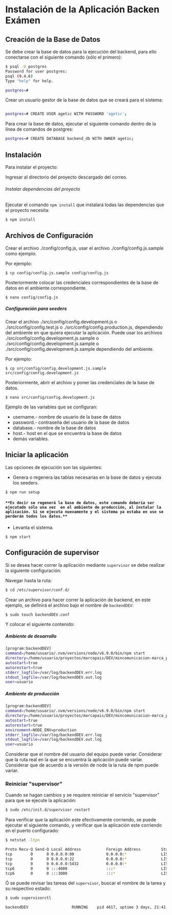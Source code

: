 # Instalación de la Aplicación Backen Exámen


## Creación de la Base de Datos
Se debe crear la base de datos para la ejecución del backend, para ello conectarse con el siguiente comando (sólo el primero):
```sh
$ psql -U postgres
Password for user postgres:
psql (9.4.6)
Type "help" for help.

postgres=#
```
Crear un usuario gestor de la base de datos que se creará para el sistema:
```sh

postgres=# CREATE USER agetic WITH PASSWORD 'agetic';
```
Para crear la base de datos, ejecutar el siguiente comando dentro de la línea de comandos de postgres:
```sh
postgres=# CREATE DATABASE backend_db WITH OWNER agetic;
```
## Instalación

Para instalar el proyecto:

Ingresar al directorio del proyecto descargado del correo.

###### Instalar dependencias del proyecto

Ejecutar el comando `npm install` que instalará todas las dependencias que el proyecto necesita:
```sh
$ npm install
```

## Archivos de Configuración

Crear el archivo ./config/config.js, usar el archivo ./config/config.js.sample como ejemplo.

Por ejemplo:
```
$ cp config/config.js.sample config/config.js
```
Posteriormente colocar las credenciales correspondientes de la base de datos en el ambiente correspondiente.

```
$ nano config/config.js
```

##### Configuración para seeders

Crear el archivo ./src/config/config.development.js o ./src/config/config.test.js o ./src/config/config.production.js, dependiendo del ambiente en que quiera ejecutar la aplicación.
Puede usar los archivos ./src/config/config.development.js.sample o ./src/config/config.development.js.sample o ./src/config/config.development.js.sample dependiendo del ambiente.

Por ejemplo:
```
$ cp src/config/config.development.js.sample src/config/config.development.js
```
Posteriormente, abrir el archivo y poner las credenciales de la base de datos.

```
$ nano src/config/config.development.js
```

Ejemplo de las variables que se configuran:

- username.- nombre de usuario de la base de datos
- password.- contraseña del usuario de la base de datos
- database.- nombre de la base de datos
- host.- host en el que se encuentra la base de datos
- demás variables.

## Iniciar la aplicación

Las opciones de ejecución son las siguientes:

- Genera o regenera las tablas necesarias en la base de datos y ejecuta los seeders.
```
$ npm run setup
```
#### `**Es decir se regenerá la base de datos, este comando debería ser ejecutado sólo una vez  en el ambiente de producción, al instalar la aplicación. Si se ejecuta nuevamente y el sistema ya estaba en uso se perderán todos los datos.**`

- Levanta el sistema.
```
$ npm start
```

## Configuración de supervisor
Si se desea hacer correr la aplicación mediante `supervisor` se debe realizar la siguiente configuración:

Navegar hasta la ruta:
```sh
$ cd /etc/supervisor/conf.d/
```
Crear un archivo para hacer correr la aplicación de backend, en este ejemplo, se definirá el archivo bajo el nombre de `backendDEV`:
```sh
$ sudo touch backendDEV.conf
```
Y colocar el siguiente contenido:

##### Ambiente de desarrollo

```sh
[program:backendDEV]
command=/home/usuario/.nvm/versions/node/v6.9.0/bin/npm start
directory=/home/usuario/proyectos/marcapais/DEV/mincomunicacion-marca_pais-backend
autostart=true
autorestart=true
stderr_logfile=/var/log/backendDEV.err.log
stdout_logfile=/var/log/backendDEV.out.log
user=usuario
```

##### Ambiente de producción

```sh
[program:backendDEV]
command=/home/usuario/.nvm/versions/node/v6.9.0/bin/npm start
directory=/home/usuario/proyectos/marcapais/DEV/mincomunicacion-marca_pais-backend
autostart=true
autorestart=true
environment=NODE_ENV=production
stderr_logfile=/var/log/backendDEV.err.log
stdout_logfile=/var/log/backendDEV.out.log
user=usuario
```

Considerar que el nombre del usuario del equipo puede variar.
Considerar que la ruta real en la que se encuentra la aplicación puede variar.
Considerar que de acuerdo a la versión de node la la ruta de npm puede variar.

### Reiniciar "supervisor"
Cuando se hagan cambios y se requiere reiniciar el servicio "supervisor" para que se ejecute la aplicación:
```sh
$ sudo /etc/init.d/supervisor restart
```
Para verificar que la aplicación este efectivamente corriendo, se puede ejecutar el siguiente comando, y verificar que la aplicación este corriendo en el puerto configurado:
```sh
$ netstat -ltpn

Proto Recv-Q Send-Q Local Address           Foreign Address         State       PID/Program name
tcp        0      0 0.0.0.0:80              0.0.0.0:*               LISTEN      -               
tcp        0      0 0.0.0.0:22              0.0.0.0:*               LISTEN      -               
tcp        0      0 0.0.0.0:5432            0.0.0.0:*               LISTEN      -               
tcp6       0      0 :::4000                 :::*                    LISTEN      32274/nodejs
tcp6       0      0 :::3000                 :::*                    LISTEN      4381/gulp
```

Ó se puede revisar las tareas del `supervisor`, buscar el nombre de la tarea y su respectivo estado:
```sh
$ sudo supervisorctl

backendDEV                   RUNNING    pid 4617, uptime 3 days, 21:41:05
```
